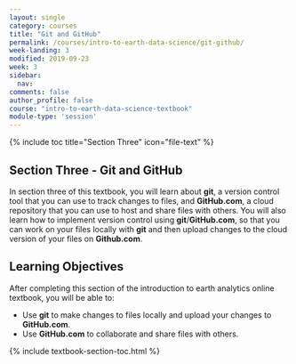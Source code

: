 ```yaml
---
layout: single
category: courses
title: "Git and GitHub"
permalink: /courses/intro-to-earth-data-science/git-github/
week-landing: 3
modified: 2019-09-23
week: 3
sidebar:
  nav:
comments: false
author_profile: false
course: "intro-to-earth-data-science-textbook"
module-type: 'session'
---
```

{% include toc title="Section Three" icon="file-text" %}

<div class="notice--info" markdown="1">

## <i class="fa fa-ship" aria-hidden="true"></i> Section Three - Git and GitHub

In section three of this textbook, you will learn about **git**, a version control tool that you can use to track changes to files, and **GitHub.com**, a cloud repository that you can use to host and share files with others. You will also learn how to implement version control using **git**/**GitHub.com**, so that you can work on your files locally with **git** and then upload changes to the cloud version of your files on **Github.com**. 


## <i class="fa fa-graduation-cap" aria-hidden="true"></i> Learning Objectives

After completing this section of the introduction to earth analytics online textbook, you will be able to:

* Use **git** to make changes to files locally and upload your changes to **GitHub.com**.
* Use **GitHub.com** to collaborate and share files with others. 

</div>

{% include textbook-section-toc.html %}

